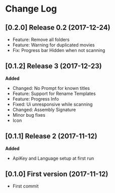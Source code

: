 # Change Log

## [0.2.0] Release 0.2 (2017-12-24)

- Feature: Remove all folders
- Feature: Warning for duplicated movies
- Fix: Progress bar Hidden when not scanning

## [0.1.2]  Release 3 (2017-12-23)

**Added** 

- Changed: No Prompt for known titles
- Feature: Support for Rename Templates
- Feature: Progress Info
- Fixed: Ui unresponsive while scanning 
- Changed: Assembly Signature
- Minor bug fixes
- Icon

## [0.1.1]  Release 2 (2017-11-12)

**Added** 

- ApiKey and Language setup at first run

## [0.1.0]  First version (2017-11-12)

- First commit